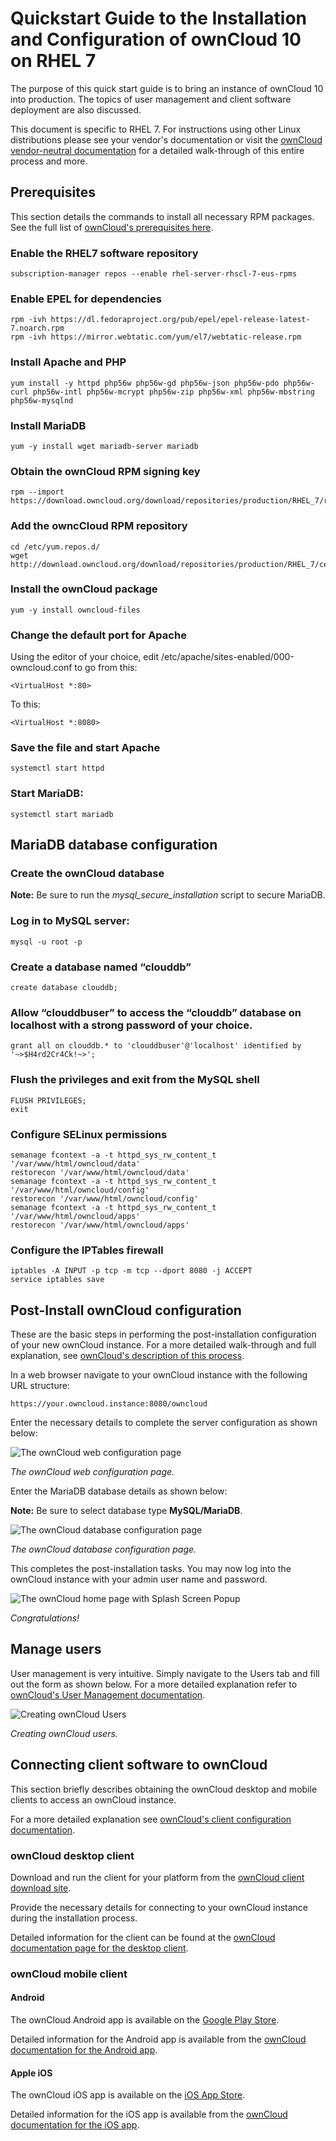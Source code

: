 # Quickstart Guide to the Installation and Configuration of ownCloud 10 on RHEL 7

The purpose of this quick start guide is to bring an instance of ownCloud 10 into production. The topics of user management and client software deployment are also discussed.

This document is specific to RHEL 7. For instructions using other Linux distributions please see your vendor's documentation or visit the [ownCloud vendor-neutral documentation](https://doc.owncloud.com/server/admin_manual/installation/manual_installation.html) for a detailed walk-through of this entire process and more.

## Prerequisites

This section details the commands to install all necessary RPM packages. See the full list of [ownCloud's prerequisites here](https://doc.owncloud.com/server/admin_manual/installation/manual_installation.html#prerequisites).

### Enable the RHEL7 software repository

    subscription-manager repos --enable rhel-server-rhscl-7-eus-rpms

### Enable EPEL for dependencies

    rpm -ivh https://dl.fedoraproject.org/pub/epel/epel-release-latest-7.noarch.rpm
    rpm -ivh https://mirror.webtatic.com/yum/el7/webtatic-release.rpm

### Install Apache and PHP

    yum install -y httpd php56w php56w-gd php56w-json php56w-pdo php56w-curl php56w-intl php56w-mcrypt php56w-zip php56w-xml php56w-mbstring php56w-mysqlnd

### Install MariaDB

    yum -y install wget mariadb-server mariadb

### Obtain the ownCloud RPM signing key

    rpm --import https://download.owncloud.org/download/repositories/production/RHEL_7/repodata/repomd.xml.key

### Add the owncCloud RPM repository

    cd /etc/yum.repos.d/
    wget http://download.owncloud.org/download/repositories/production/RHEL_7/ce:stable.repo

### Install the ownCloud package

    yum -y install owncloud-files

### Change the default port for Apache

Using the editor of your choice, edit /etc/apache/sites-enabled/000-owncloud.conf to go from this:

    <VirtualHost *:80>

To this:

    <VirtualHost *:8080>

### Save the file and start Apache

    systemctl start httpd

### Start MariaDB:

    systemctl start mariadb

## MariaDB database configuration

### Create the ownCloud database

__Note:__ Be sure to run the _mysql_secure_installation_ script to secure MariaDB.

### Log in to MySQL server:

    mysql -u root -p

### Create a database named “clouddb”

    create database clouddb;

### Allow “clouddbuser” to access the “clouddb” database on localhost with a strong password of your choice.

    grant all on clouddb.* to 'clouddbuser'@'localhost' identified by '~>$H4rd2Cr4Ck!~>';

### Flush the privileges and exit from the MySQL shell

    FLUSH PRIVILEGES;
    exit

### Configure SELinux permissions

    semanage fcontext -a -t httpd_sys_rw_content_t '/var/www/html/owncloud/data'
    restorecon '/var/www/html/owncloud/data'
    semanage fcontext -a -t httpd_sys_rw_content_t '/var/www/html/owncloud/config'
    restorecon '/var/www/html/owncloud/config'
    semanage fcontext -a -t httpd_sys_rw_content_t '/var/www/html/owncloud/apps'
    restorecon '/var/www/html/owncloud/apps'

### Configure the IPTables firewall

    iptables -A INPUT -p tcp -m tcp --dport 8080 -j ACCEPT
    service iptables save

## Post-Install ownCloud configuration

These are the basic steps in performing the post-installation configuration of your new ownCloud instance. For a more detailed walk-through and full explanation, see [ownCloud's description of this process](https://doc.owncloud.com/server/admin_manual/installation/installation_wizard.html#introduction). 

In a web browser navigate to your ownCloud instance with the following URL structure:

    https://your.owncloud.instance:8080/owncloud

Enter the necessary details to complete the server configuration as shown below:

![The ownCloud web configuration page](https://doc.owncloud.com/server/admin_manual/_images/installation/install-wizard-a.png)

_The ownCloud web configuration page._

Enter the MariaDB database details as shown below:

__Note:__ Be sure to select database type __MySQL/MariaDB__.

![The ownCloud database configuration page](https://doc.owncloud.com/server/admin_manual/_images/installation/install-wizard-a1.png)

_The ownCloud database configuration page._

This completes the post-installation tasks. You may now log into the ownCloud instance with your admin user name and password.

![The ownCloud home page with Splash Screen Popup](https://www.itzgeek.com/wp-content/uploads/2016/11/Install-ownCloud-10-on-Ubuntu-16.04-ownCloud-Apps-1024x621.png)

_Congratulations!_

## Manage users

User management is very intuitive. Simply navigate to the Users tab and fill out the form as shown below. For a more detailed explanation refer to [ownCloud's User Management documentation](https://doc.owncloud.org/server/9.1/admin_manual/configuration_user/user_configuration.html).

![Creating ownCloud Users](https://doc.owncloud.org/server/9.1/admin_manual/_images/users-create.png)

_Creating ownCloud users._

## Connecting client software to ownCloud

This section briefly describes obtaining the ownCloud desktop and mobile clients to access an ownCloud instance.

For a more detailed explanation see [ownCloud's client configuration documentation](https://doc.owncloud.com/desktop/).

### ownCloud desktop client

Download and run the client for your platform from the [ownCloud client download site](https://owncloud.com/desktop-app/).

Provide the necessary details for connecting to your ownCloud instance during the installation process.

Detailed information for the client can be found at the [ownCloud documentation page for the desktop client](https://doc.owncloud.com/desktop/installing.html).

### ownCloud mobile client

#### Android

The ownCloud Android app is available on the [Google Play Store](https://play.google.com/store/apps/details?id=com.owncloud.android).

Detailed information for the Android app is available from the [ownCloud documentation for the Android app](https://doc.owncloud.com/android/).

#### Apple iOS

The ownCloud iOS app is available on the [iOS App Store](https://apps.apple.com/us/app/owncloud-file-sync-and-share/id1359583808).

Detailed information for the iOS app is available from the [ownCloud documentation for the iOS app](https://doc.owncloud.com/ios/).
